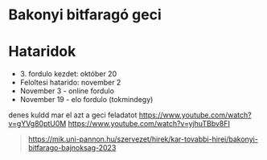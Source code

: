 # Bakonyi bitfaragó geci

# Hataridok

* 3\. fordulo kezdet: október 20
* Feloltesi hatarido: november 2
* November 3 - online fordulo
* November 19 - elo fordulo (tokmindegy)


denes kuldd mar el azt a geci feladatot
https://www.youtube.com/watch?v=gYVg80ptU0M
https://www.youtube.com/watch?v=yjhuTBbv8FI

> https://mik.uni-pannon.hu/szervezet/hirek/kar-tovabbi-hirei/bakonyi-bitfarago-bajnoksag-2023